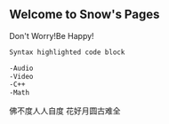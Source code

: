 ## Welcome to Snow's Pages

Don't Worry!Be Happy!

```markdown
Syntax highlighted code block

-Audio
-Video
-C++
-Math
```

佛不度人人自度
花好月圆古难全
